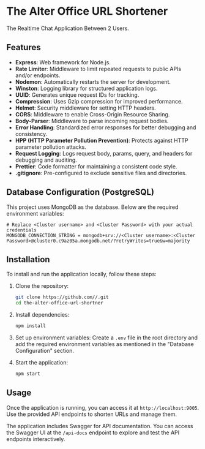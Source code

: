 # The Alter Office URL Shortener

The Realtime Chat Application Between 2 Users.

## Features

- **Express**: Web framework for Node.js.
- **Rate Limiter**: Middleware to limit repeated requests to public APIs and/or endpoints.
- **Nodemon**: Automatically restarts the server for development.
- **Winston**: Logging library for structured application logs.
- **UUID**: Generates unique request IDs for tracking.
- **Compression**: Uses Gzip compression for improved performance.
- **Helmet**: Security middleware for setting HTTP headers.
- **CORS**: Middleware to enable Cross-Origin Resource Sharing.
- **Body-Parser**: Middleware to parse incoming request bodies.
- **Error Handling**: Standardized error responses for better debugging and consistency.
- **HPP (HTTP Parameter Pollution Prevention)**: Protects against HTTP parameter pollution attacks.
- **Request Logging**: Logs request body, params, query, and headers for debugging and auditing.
- **Prettier**: Code formatter for maintaining a consistent code style.
- **.gitignore**: Pre-configured to exclude sensitive files and directories.

## Database Configuration (PostgreSQL)

This project uses MongoDB as the database. Below are the required environment variables:

```env
# Replace <Cluster username> and <Cluster Password> with your actual credentials
MONGODB_CONNECTION_STRING = mongodb+srv://<Cluster username>:<Cluster Password>@cluster0.c9az05a.mongodb.net/?retryWrites=true&w=majority

```

## Installation

To install and run the application locally, follow these steps:

1. Clone the repository:

    ```sh
    git clone https://github.com//.git
    cd the-alter-office-url-shortner
    ```

2. Install dependencies:

    ```sh
    npm install
    ```

3. Set up environment variables:
   Create a `.env` file in the root directory and add the required environment variables as mentioned in the "Database Configuration" section.

4. Start the application:
    ```sh
    npm start
    ```

## Usage

Once the application is running, you can access it at `http://localhost:9005`. Use the provided API endpoints to shorten URLs and manage them.

The application includes Swagger for API documentation. You can access the Swagger UI at the `/api-docs` endpoint to explore and test the API endpoints interactively.
